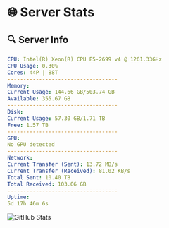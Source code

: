# 🌐 Server Stats
## 🔍 Server Info
```yaml
CPU: Intel(R) Xeon(R) CPU E5-2699 v4 @ 1261.33GHz
CPU Usage: 0.30%
Cores: 44P | 88T
-----------------------------------
Memory:
Current Usage: 144.66 GB/503.74 GB
Available: 355.67 GB
-----------------------------------
Disk:
Current Usage: 57.30 GB/1.71 TB
Free: 1.57 TB
-----------------------------------
GPU:
No GPU detected
-----------------------------------
Network:
Current Transfer (Sent): 13.72 MB/s
Current Transfer (Received): 81.02 KB/s
Total Sent: 10.40 TB
Total Received: 103.06 GB
-----------------------------------
Uptime:
5d 17h 46m 6s
```
![GitHub Stats](https://img.shields.io/badge/Updated-2025-03-13_15:08:55-blue)